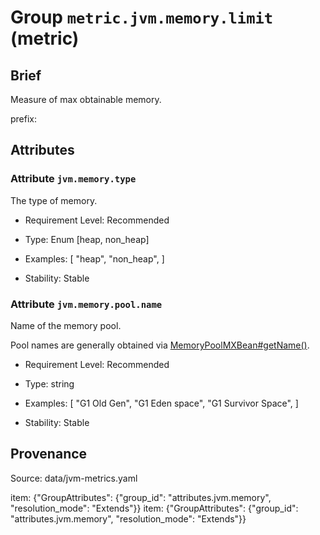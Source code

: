 # Group `metric.jvm.memory.limit` (metric)

## Brief

Measure of max obtainable memory.

prefix: 

## Attributes


### Attribute `jvm.memory.type`

The type of memory.


- Requirement Level: Recommended

- Type: Enum [heap, non_heap]
- Examples: [
    "heap",
    "non_heap",
]

- Stability: Stable


### Attribute `jvm.memory.pool.name`

Name of the memory pool.


Pool names are generally obtained via [MemoryPoolMXBean#getName()](https://docs.oracle.com/en/java/javase/11/docs/api/java.management/java/lang/management/MemoryPoolMXBean.html#getName()).

- Requirement Level: Recommended

- Type: string
- Examples: [
    "G1 Old Gen",
    "G1 Eden space",
    "G1 Survivor Space",
]

- Stability: Stable



## Provenance

Source: data/jvm-metrics.yaml

item: {"GroupAttributes": {"group_id": "attributes.jvm.memory", "resolution_mode": "Extends"}}
item: {"GroupAttributes": {"group_id": "attributes.jvm.memory", "resolution_mode": "Extends"}}

